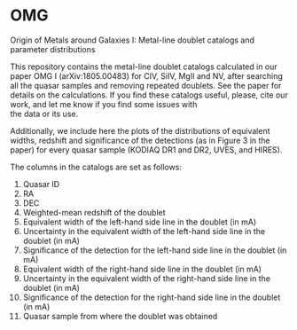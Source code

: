 # OMG
Origin of Metals around Galaxies I: Metal-line doublet catalogs and parameter distributions


   This repository contains the metal-line doublet catalogs calculated in our paper 
OMG I (arXiv:1805.00483) for CIV, SiIV, MgII and NV, after searching all the quasar samples and 
removing repeated doublets. See the paper for details on the calculations. If you find 
these catalogs useful, please, cite our work, and let me know if you find some issues with  
the data or its use.


   Additionally, we include here the plots of the distributions of equivalent widths, redshift 
and significance of the detections (as in Figure 3 in the paper) for 
every quasar sample (KODIAQ DR1 and DR2, UVES, and HIRES).

The columns in the catalogs are set as follows:
1.  Quasar ID
2.  RA
3.  DEC
4.  Weighted-mean redshift of the doublet 
5.  Equivalent width of the left-hand side line in the doublet (in mA)
6.  Uncertainty in the equivalent width of the left-hand side line in the doublet (in mA)
7.  Significance of the detection for the left-hand side line in the doublet (in mA)
8.  Equivalent width of the right-hand side line in the doublet (in mA)
9.  Uncertainty in the equivalent width of the right-hand side line in the doublet (in mA)
10. Significance of the detection for the right-hand side line in the doublet (in mA)
11. Quasar sample from where the doublet was obtained



